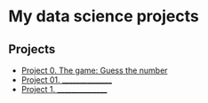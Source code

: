 # My data science projects

## Projects
* [Project 0. The game: Guess the number]()
* [Project 01. ______________](___________)
* [Project 1. ______________](___________)
